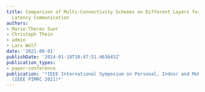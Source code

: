 ```yaml
---
title: Comparison of Multi-Connectivity Schemes on Different Layers for Reliable Low
  Latency Communication
authors:
- Marie-Theres Suer
- Christoph Thein
- admin
- Lars Wolf
date: '2021-09-01'
publishDate: '2024-01-18T10:47:51.463645Z'
publication_types:
- paper-conference
publication: '*IEEE International Symposium on Personal, Indoor and Mobile Radio Communications
  (IEEE PIMRC 2021)*'
---
```

